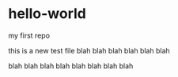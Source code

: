 # hello-world
my first repo


this is a new test file
blah blah blah blah blah blah 

blah blah blah blah blah blah blah blah 
